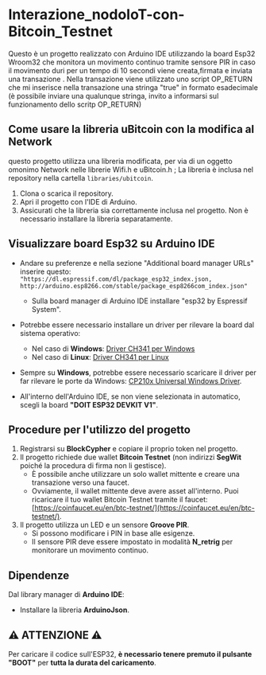 # Interazione_nodoIoT-con-Bitcoin_Testnet

Questo è un progetto realizzato con Arduino IDE utilizzando la board Esp32 Wroom32 che monitora un movimento continuo tramite sensore PIR in caso il movimento duri per un tempo di 10 secondi viene creata,firmata e inviata una transazione .
Nella transazione viene utilizzato uno script OP_RETURN che mi inserisce nella transazione una stringa "true" in formato esadecimale (è possibile inviare una qualunque stringa, invito a informarsi sul funzionamento dello scritp OP_RETURN)

## Come usare la libreria uBitcoin con la modifica al Network
questo progetto utilizza una libreria modificata, per via di un oggetto omonimo Network nelle librerie Wifi.h e uBitcoin.h ; La libreria è inclusa nel repository nella cartella `libraries/ubitcoin`.

1. Clona o scarica il repository.
2. Apri il progetto con l'IDE di Arduino.
3. Assicurati che la libreria sia correttamente inclusa nel progetto. Non è necessario installare la libreria separatamente.
   
## Visualizzare board Esp32 su Arduino IDE

- Andare su preferenze e nella sezione "Additional board manager URLs" inserire questo:  
  `"https://dl.espressif.com/dl/package_esp32_index.json, http://arduino.esp8266.com/stable/package_esp8266com_index.json"`

  - Sulla board manager di Arduino IDE installare "esp32 by Espressif System".

- Potrebbe essere necessario installare un driver per rilevare la board dal sistema operativo:
  - Nel caso di **Windows**: [Driver CH341 per Windows](https://www.wch-ic.com/downloads/ch341ser_exe.html)
  - Nel caso di **Linux**: [Driver CH341 per Linux](https://www.wch-ic.com/downloads/CH341SER_LINUX_ZIP.html)

- Sempre su **Windows**, potrebbe essere necessario scaricare il driver per far rilevare le porte da Windows: [CP210x Universal Windows Driver](https://www.silabs.com/products/development-tools/software/usb-to-uart-bridge-vcp-drivers).

- All'interno dell'Arduino IDE, se non viene selezionata in automatico, scegli la board **"DOIT ESP32 DEVKIT V1"**.


## Procedure per l'utilizzo del progetto

1. Registrarsi su **BlockCypher** e copiare il proprio token nel progetto.
2. Il progetto richiede due wallet **Bitcoin Testnet** (non indirizzi **SegWit** poiché la procedura di firma non li gestisce).
   - È possibile anche utilizzare un solo wallet mittente e creare una transazione verso una faucet.
   - Ovviamente, il wallet mittente deve avere asset all'interno. Puoi ricaricare il tuo wallet Bitcoin Testnet tramite il faucet: [https://coinfaucet.eu/en/btc-testnet/](https://coinfaucet.eu/en/btc-testnet/).
3. Il progetto utilizza un LED e un sensore **Groove PIR**. 
   - Si possono modificare i PIN in base alle esigenze.
   - Il sensore PIR deve essere impostato in modalità **N_retrig** per monitorare un movimento continuo.

## Dipendenze

Dal library manager di **Arduino IDE**:
- Installare la libreria **ArduinoJson**.

## :warning: ATTENZIONE :warning:

Per caricare il codice sull'ESP32, **è necessario tenere premuto il pulsante "BOOT"** per **tutta la durata del caricamento**.


